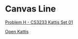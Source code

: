 # Canvas Line

[Problem H - CS3233 Kattis Set 01](https://nus.kattis.com/sessions/ksm5ix/problems/canvasline)

[Open Kattis](https://open.kattis.com/problems/canvasline)
